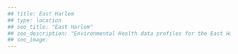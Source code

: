 ```yaml
---
## title: East Harlem
## type: location
## seo_title: "East Harlem"
## seo_description: "Environmental Health data profiles for the East Harlem neighborhood of NYC."
## seo_image: 
---
```

